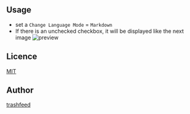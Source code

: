 
## Usage
- set a `Change Language Mode` = `Markdown`  
- If there is an unchecked checkbox, it will be displayed like the next image 
![preview](https://user-images.githubusercontent.com/885696/50766408-72c25200-12bc-11e9-805e-89b13e14cd4d.gif)


## Licence
[MIT](https://raw.githubusercontent.com/trashfeed/markdown-nchecked-counter/master/LICENSE.md)

## Author
[trashfeed](https://github.com/trashfeed)
